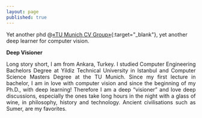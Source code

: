 ```yaml
---
layout: page
published: true
---
```


Yet another phd @[«TU Munich CV Group»](https://vision.cs.tum.edu/){:target="_blank"}, yet another deep learner for computer vision.


**Deep Visioner**

<div style="text-align: justify">
Long story short, I am from Ankara, Turkey. I studied Computer Engineering Bachelors Degree at Yildiz Technical University in Istanbul and Computer Science Masters Degree at the TU Munich. Since my first lecture in bachelor, I am in love with computer vision and since the beginning of my Ph.D., with deep learning! Therefore I am a deep “visioner” and love deep discussions, especially the ones take long hours in the night with a glass of wine, in philosophy, history and technology. Ancient civilisations such as Sumer, are my favorites.
</div>
